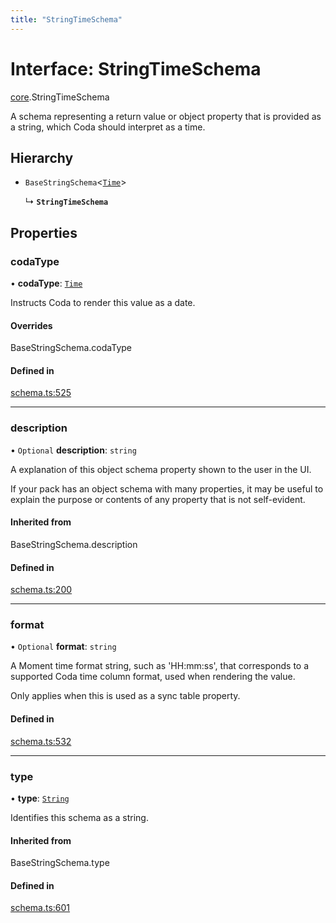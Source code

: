 ```yaml
---
title: "StringTimeSchema"
---
```

# Interface: StringTimeSchema

[core](../modules/core.md).StringTimeSchema

A schema representing a return value or object property that is provided as a string,
which Coda should interpret as a time.

## Hierarchy

- `BaseStringSchema`<[`Time`](../enums/core.ValueHintType.md#time)\>

  ↳ **`StringTimeSchema`**

## Properties

### codaType

• **codaType**: [`Time`](../enums/core.ValueHintType.md#time)

Instructs Coda to render this value as a date.

#### Overrides

BaseStringSchema.codaType

#### Defined in

[schema.ts:525](https://github.com/coda/packs-sdk/blob/main/schema.ts#L525)

___

### description

• `Optional` **description**: `string`

A explanation of this object schema property shown to the user in the UI.

If your pack has an object schema with many properties, it may be useful to
explain the purpose or contents of any property that is not self-evident.

#### Inherited from

BaseStringSchema.description

#### Defined in

[schema.ts:200](https://github.com/coda/packs-sdk/blob/main/schema.ts#L200)

___

### format

• `Optional` **format**: `string`

A Moment time format string, such as 'HH:mm:ss', that corresponds to a supported Coda time column format,
used when rendering the value.

Only applies when this is used as a sync table property.

#### Defined in

[schema.ts:532](https://github.com/coda/packs-sdk/blob/main/schema.ts#L532)

___

### type

• **type**: [`String`](../enums/core.ValueType.md#string)

Identifies this schema as a string.

#### Inherited from

BaseStringSchema.type

#### Defined in

[schema.ts:601](https://github.com/coda/packs-sdk/blob/main/schema.ts#L601)
